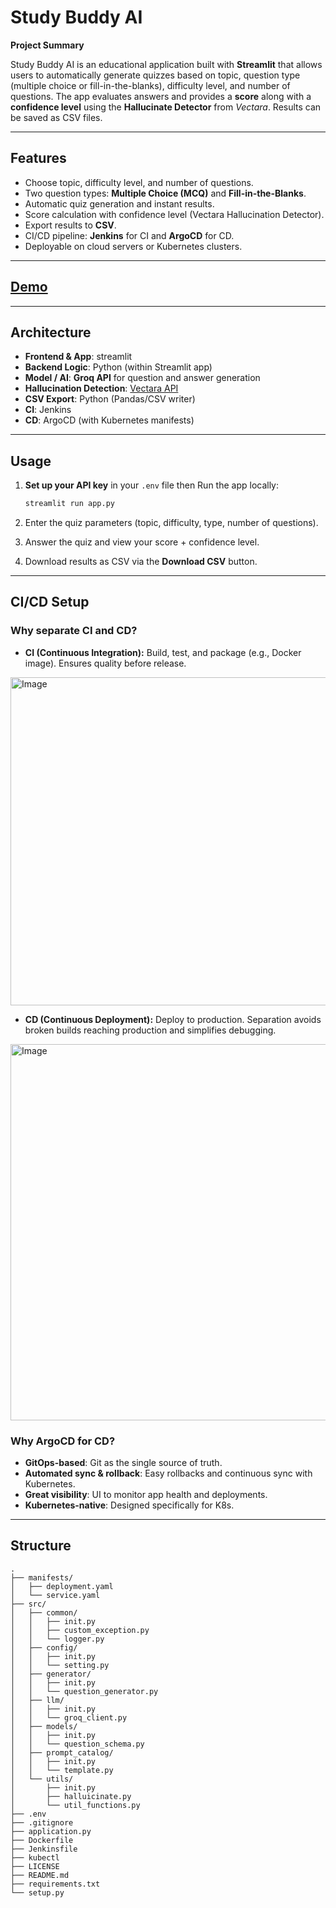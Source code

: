 # Study Buddy AI

**Project Summary**

Study Buddy AI is an educational application built with **Streamlit** that allows users to automatically generate quizzes based on topic, question type (multiple choice or fill-in-the-blanks), difficulty level, and number of questions. The app evaluates answers and provides a **score** along with a **confidence level** using the **Hallucinate Detector** from *Vectara*. Results can be saved as CSV files.

---

## Features

* Choose topic, difficulty level, and number of questions.
* Two question types: **Multiple Choice (MCQ)** and **Fill-in-the-Blanks**.
* Automatic quiz generation and instant results.
* Score calculation with confidence level (Vectara Hallucination Detector).
* Export results to **CSV**.
* CI/CD pipeline: **Jenkins** for CI and **ArgoCD** for CD.
* Deployable on cloud servers or Kubernetes clusters.

---

## [Demo](https://drive.google.com/file/d/1tkaI-hLyGhF62cAcBcYE6OQQoPQFiVGL/view?usp=sharing)

---

## Architecture

* **Frontend & App**: streamlit
* **Backend Logic**: Python (within Streamlit app)
* **Model / AI**: **Groq API** for question and answer generation
* **Hallucination Detection**: [Vectara API](https://bit.ly/3vejcTw)
* **CSV Export**: Python (Pandas/CSV writer)
* **CI**: Jenkins
* **CD**: ArgoCD (with Kubernetes manifests)

---

## Usage

1. **Set up your API key** in your `.env` file then Run the app locally:

   ```bash
   streamlit run app.py
   ```
2. Enter the quiz parameters (topic, difficulty, type, number of questions).
3. Answer the quiz and view your score + confidence level.
4. Download results as CSV via the **Download CSV** button.

---


## CI/CD Setup

### Why separate CI and CD?

* **CI (Continuous Integration):** Build, test, and package (e.g., Docker image). Ensures quality before release.
<img width="1850" height="525" alt="Image" src="https://github.com/user-attachments/assets/b03416d1-c3f6-4afa-900f-f9249d5d3061" />

* **CD (Continuous Deployment):** Deploy to production. Separation avoids broken builds reaching production and simplifies debugging.
<img width="1417" height="602" alt="Image" src="https://github.com/user-attachments/assets/c241150a-1de2-4e75-8cb3-43329c57a74c" />

### Why ArgoCD for CD?

* **GitOps-based**: Git as the single source of truth.
* **Automated sync & rollback**: Easy rollbacks and continuous sync with Kubernetes.
* **Great visibility**: UI to monitor app health and deployments.
* **Kubernetes-native**: Designed specifically for K8s.

---


## Structure



```
.
├── manifests/
│   ├── deployment.yaml
│   └── service.yaml
├── src/
│   ├── common/
│   │   ├── init.py
│   │   ├── custom_exception.py
│   │   └── logger.py
│   ├── config/
│   │   ├── init.py
│   │   └── setting.py
│   ├── generator/
│   │   ├── init.py
│   │   └── question_generator.py
│   ├── llm/
│   │   ├── init.py
│   │   └── groq_client.py
│   ├── models/
│   │   ├── init.py
│   │   └── question_schema.py
│   ├── prompt_catalog/
│   │   ├── init.py
│   │   └── template.py
│   └── utils/
│       ├── init.py
│       ├── halluicinate.py
│       └── util_functions.py
├── .env
├── .gitignore
├── application.py
├── Dockerfile
├── Jenkinsfile
├── kubectl
├── LICENSE
├── README.md
├── requirements.txt
└── setup.py
```

